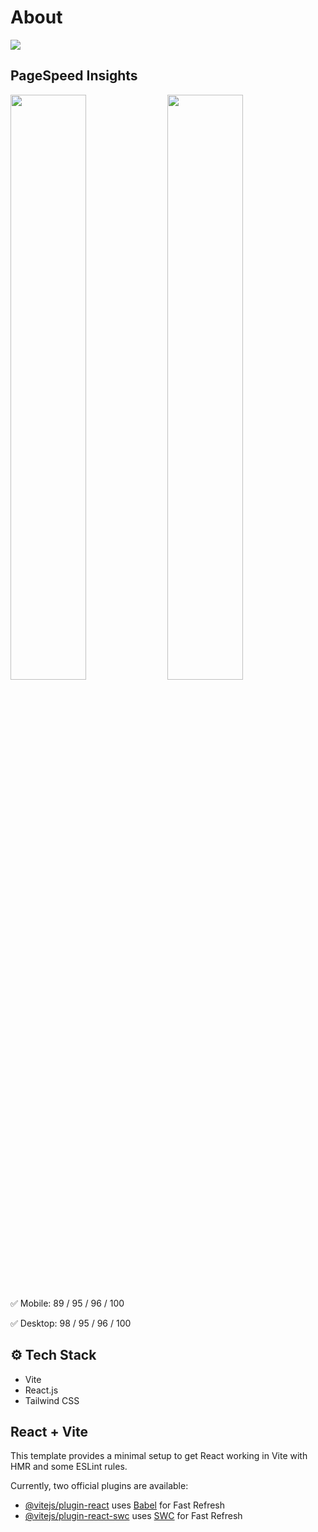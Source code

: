 # About

![](https://github.com/getFrontend/react-app-brainmaster/blob/main/public/brainmaster-preview.png?raw=true)

## PageSpeed Insights

<img src="https://github.com/getFrontend/react-app-brainmaster/blob/main/public/brainmaster-mobile.png?raw=true" width="49%"/> <img src="https://github.com/getFrontend/react-app-brainmaster/blob/main/public/brainmaster-desktop.png?raw=true" width="49%"/>

✅ Mobile: 89 / 95 / 96 / 100

✅ Desktop: 98 / 95 / 96 / 100

## ⚙️ Tech Stack

- Vite
- React.js
- Tailwind CSS

## React + Vite

This template provides a minimal setup to get React working in Vite with HMR and some ESLint rules.

Currently, two official plugins are available:

- [@vitejs/plugin-react](https://github.com/vitejs/vite-plugin-react/blob/main/packages/plugin-react/README.md) uses [Babel](https://babeljs.io/) for Fast Refresh
- [@vitejs/plugin-react-swc](https://github.com/vitejs/vite-plugin-react-swc) uses [SWC](https://swc.rs/) for Fast Refresh
